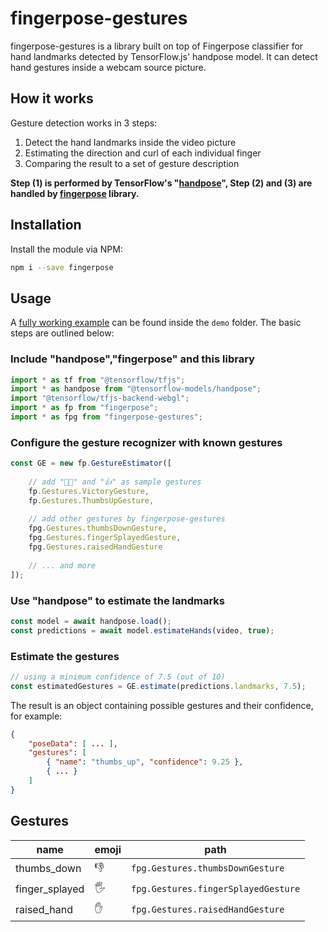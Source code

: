 # fingerpose-gestures

fingerpose-gestures is a library built on top of Fingerpose classifier for hand landmarks detected by TensorFlow.js' handpose model. It can detect hand gestures inside a webcam source picture.

## How it works

Gesture detection works in 3 steps:

1. Detect the hand landmarks inside the video picture
2. Estimating the direction and curl of each individual finger
3. Comparing the result to a set of gesture description

**Step (1) is performed by TensorFlow's "[handpose](https://www.npmjs.com/package/@tensorflow-models/handpose)",
 Step (2) and (3) are handled by [fingerpose](https://www.npmjs.com/package/fingerpose) library.**

## Installation

Install the module via NPM:

```sh
npm i --save fingerpose
```

## Usage

A [fully working example](https://github.com/mAminP/fingerpose-gestures/tree/main/demo) can be found inside the `demo` folder. The basic steps are outlined below:

### Include "handpose","fingerpose" and this library

```js
import * as tf from "@tensorflow/tfjs";
import * as handpose from "@tensorflow-models/handpose";
import "@tensorflow/tfjs-backend-webgl";
import * as fp from "fingerpose";
import * as fpg from "fingerpose-gestures";

```

### Configure the gesture recognizer with known gestures

```js
const GE = new fp.GestureEstimator([
    
    // add "✌🏻" and "👍" as sample gestures
    fp.Gestures.VictoryGesture,
    fp.Gestures.ThumbsUpGesture,
    
    // add other gestures by fingerpose-gestures 
    fpg.Gestures.thumbsDownGesture,
    fpg.Gestures.fingerSplayedGesture,
    fpg.Gestures.raisedHandGesture
    
    // ... and more
]);
```

### Use "handpose" to estimate the landmarks

```js
const model = await handpose.load();
const predictions = await model.estimateHands(video, true);
```

### Estimate the gestures

```js
// using a minimum confidence of 7.5 (out of 10)
const estimatedGestures = GE.estimate(predictions.landmarks, 7.5);
```

The result is an object containing possible gestures and their confidence, for example:

```json
{
    "poseData": [ ... ],
    "gestures": [
        { "name": "thumbs_up", "confidence": 9.25 },
        { ... }
    ]
}
```

## Gestures

| name           | emoji | path                               |
| --             | --    | --                                 |
| thumbs_down    | 👎    | `fpg.Gestures.thumbsDownGesture`   |
| finger_splayed | 🖐    | `fpg.Gestures.fingerSplayedGesture`|
| raised_hand    | ✋    | `fpg.Gestures.raisedHandGesture`   |

